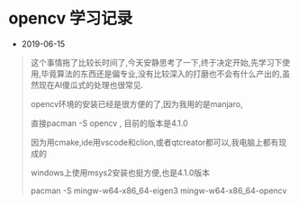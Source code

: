 # opencv 学习记录

- 2019-06-15

> 这个事情拖了比较长时间了,今天安静思考了一下,终于决定开始,先学习下使用,毕竟算法的东西还是偏专业,没有比较深入的打磨也不会有什么产出的,虽然现在AI傻瓜式的处理也很常见. 
>
> opencv环境的安装已经是很方便的了,因为我用的是manjaro,
>
> 直接pacman -S opencv , 目前的版本是4.1.0
>
> 因为用cmake,ide用vscode和clion,或者qtcreator都可以,我电脑上都有现成的
>
> windows上使用msys2安装也挺方便,也是4.1.0版本
>
> pacman -S mingw-w64-x86_64-eigen3  mingw-w64-x86_64-opencv

